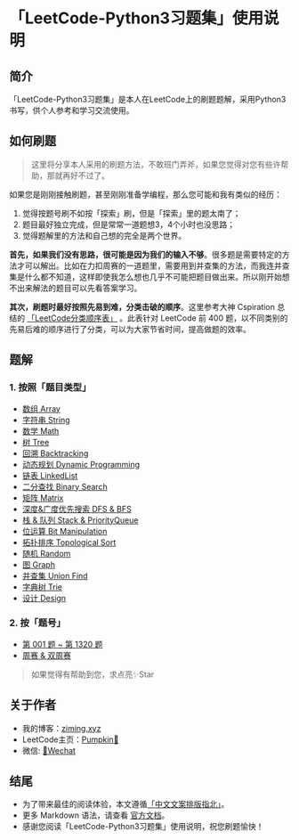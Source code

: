 # 「LeetCode-Python3习题集」使用说明
## 简介
「LeetCode-Python3习题集」是本人在LeetCode上的刷题题解，采用Python3书写，供个人参考和学习交流使用。
## 如何刷题
> 这里将分享本人采用的刷题方法，不敢班门弄斧，如果您觉得对您有些许帮助，那就再好不过了。

如果您是刚刚接触刷题，甚至刚刚准备学编程，那么您可能和我有类似的经历：
1. 觉得按题号刷不如按「探索」刷，但是「探索」里的题太南了；
2. 题目最好独立完成，但是常常一道题想3，4个小时也没思路；
3. 觉得题解里的方法和自己想的完全是两个世界。

**首先，如果我们没有思路，很可能是因为我们的输入不够**。很多题是需要特定的方法才可以解出。比如在力扣周赛的一道题里，需要用到并查集的方法，而我连并查集是什么都不知道，这样即使我怎么想也几乎不可能把题目做出来。所以刚开始想不出来解法的题目可以先看答案学习。

**其次，刷题时最好按照先易到难，分类击破的顺序**。这里参考大神 Cspiration 总结的 [「LeetCode分类顺序表」](https://cspiration.com/leetcodeClassification) 。此表针对 LeetCode 前 400 题，以不同类别的先易后难的顺序进行了分类，可以为大家节省时间，提高做题的效率。
## 题解
### 1. 按照「题目类型」
- [数组 Array](/source/Clarification/Array)
- [字符串 String](/source/Clarification/String)
- [数学 Math](/source/Clarification/Math)
- [树 Tree](/source/Clarification/Tree)
- [回溯 Backtracking](/source/Clarification/Backtracking)
- [动态规划 Dynamic Programming](/ssource/Clarification/Dynamic_Programming)
- [链表 LinkedList](/source/Clarification/LinkedList)
- [二分查找 Binary Search](/source/Clarification/Binary_Search)
- [矩阵 Matrix](/source/Clarification/Matrix)
- [深度&广度优先搜索 DFS & BFS](/source/Clarification/DFS_BFS)
- [栈 & 队列 Stack & PriorityQueue](/source/Clarification/Stack_PriorityQueue)
- [位运算 Bit Manipulation](/source/Clarification/Bit_Manipulation)
- [拓扑排序 Topological Sort](/source/Clarification/Topological_Sort)
- [随机 Random](/source/Clarification/Random)
- [图 Graph](/source/Clarification/Graph)
- [并查集 Union Find](/source/Clarification/Union_Find)
- [字典树 Trie](/source/Clarification/Trie)
- [设计 Design](/source/Clarification/Design)
### 2. 按「题号」
- [第 001 题 ~ 第 1320 题](/source/All_Solutions)
- [周赛 & 双周赛](/source/weeks) 
> 如果觉得有帮助到您，求点亮✨Star
## 关于作者
- 我的博客：[ziming.xyz](https://www.ziming.xyz/)
- LeetCode主页：[Pumpkin🎃](https://leetcode-cn.com/u/ml-zimingmeng/)
- 微信: [🔰Wechat](/me/wechat.png)
## 结尾
- 为了带来最佳的阅读体验，本文遵循[「中文文案排版指北」](https://github.com/mzlogin/chinese-copywriting-guidelines)。
- 更多 Markdown 语法，请查看 [官方文档](https://www.markdownguide.org/basic-syntax/)。
- 感谢您阅读「LeetCode-Python3习题集」使用说明，祝您刷题愉快！